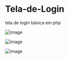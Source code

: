 # Tela-de-Login
tela de login básica em php

![image](https://user-images.githubusercontent.com/99916443/194453010-f60e47b2-3d82-4a79-b855-a7da8aab6ace.png)


![image](https://user-images.githubusercontent.com/99916443/194452834-43bac51a-286e-4205-9295-b4bd7421b2ff.png)


![image](https://user-images.githubusercontent.com/99916443/194452936-9202ee13-3aa7-4712-9e50-ae7e7f7a0f28.png)


